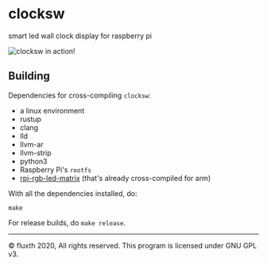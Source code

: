 # clocksw

smart led wall clock display for raspberry pi

![clocksw in action!](https://raw.githubusercontent.com/fluxth/clocksw/master/docs/clocksw.png)

## Building

Dependencies for cross-compiling `clocksw`:
- a linux environment
- rustup
- clang
- lld
- llvm-ar
- llvm-strip
- python3
- Raspberry Pi's `rootfs`
- [rpi-rgb-led-matrix](https://github.com/hzeller/rpi-rgb-led-matrix) (that's already cross-compiled for arm)

With all the dependencies installed, do:

```
make
```

For release builds, do `make release`.

---
&copy; fluxth 2020, All rights reserved. This program is licensed under GNU GPL v3.
